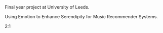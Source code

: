 Final year project at University of Leeds.

Using Emotion to Enhance Serendipity for Music Recommender Systems.

2:1
